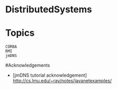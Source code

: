 # DistributedSystems

# Topics
```
CORBA
RMI
jmDNS
```
#Acknowledgements
* [jmDNS tutorial acknowledgement] http://cs.lmu.edu/~ray/notes/javanetexamples/
